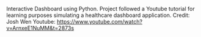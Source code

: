 Interactive Dashboard using Python. Project followed a Youtube tutorial for learning purposes simulating a healthcare dashboard application.
Credit: Josh Wen Youtube: https://www.youtube.com/watch?v=ArnxeE1NuMM&t=2873s

